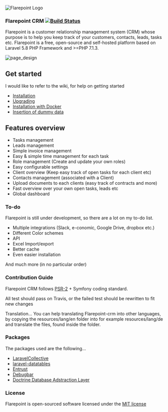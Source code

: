 ![Flarepoint Logo](https://cloud.githubusercontent.com/assets/15610490/16813901/ebfd6d94-4933-11e6-9fee-655f6193f38e.png)

### Flarepoint CRM [![Build Status](https://travis-ci.org/Bottelet/Flarepoint-crm.svg?branch=develop)](https://travis-ci.org/Bottelet/Flarepoint-crm)

Flarepoint is a customer relationship management system (CRM) whose purpose is to help you keep track of your customers, contacts, leads, tasks etc. Flarepoint is a free, open-source and self-hosted platform based on Laravel 5.8 PHP Framework and >=PHP 7.1.3.

![page_design](https://cloud.githubusercontent.com/assets/15610490/16659700/903393ac-446b-11e6-969c-831fcd698a06.PNG)


## Get started

I would like to refer to the wiki, for help on getting started

* [Installation](https://github.com/Bottelet/Flarepoint-crm/wiki/Install)
* [Upgrading](https://github.com/Bottelet/Flarepoint-crm/wiki/Upgrading)
* [Installation with Docker](https://github.com/Bottelet/Flarepoint-crm/wiki/Install-using-Docker)
* [Insertion of dummy data](https://github.com/Bottelet/Flarepoint-crm/wiki/Insertion-of-dummy-data)


## Features overview

- Tasks management
- Leads management
- Simple invoice management
- Easy & simple time management for each task
- Role management (Create and update your own roles)
- Easy configurable settings
- Client overview (Keep easy track of open tasks for each client etc)
- Contacts management (associated with a Client)
- Upload documents to each clients (easy track of contracts and more)
- Fast overview over your own open tasks, leads etc
- Global dashboard


### To-do

Flarepoint is still under development, so there are a lot on my to-do list.

- Multiple integrations (Slack, e-conomic, Google Drive, dropbox etc.)
- Different Color schemes
- API
- Excel Import/export
- Better cache
- Even easier installation

And much more (in no particular order)


### Contribution Guide

Flarepoint CRM follows [PSR-2](https://github.com/php-fig/fig-standards/blob/master/accepted/PSR-2-coding-style-guide.md) + Symfony coding standard.

All test should pass on Travis, or the failed test should be rewritten to fit new changes 

Translation... You can help translating Flarepoint-crm into other languages, by copying the resources/lang/en folder into for example resources/lang/de and translate the files, found inside the folder.


### Packages

The packages used are the following...

- [LaravelCollective](https://github.com/LaravelCollective/html)
- [laravel-datatables](https://github.com/yajra/laravel-datatables)
- [Entrust](https://github.com/Zizaco/entrust)
- [Debugbar](https://github.com/barryvdh/laravel-debugbar)
- [Doctrine Database Adstraction Layer](https://github.com/doctrine/dbal)


### License

Flarepoint is open-sourced software licensed under the [MIT license](http://opensource.org/licenses/MIT)